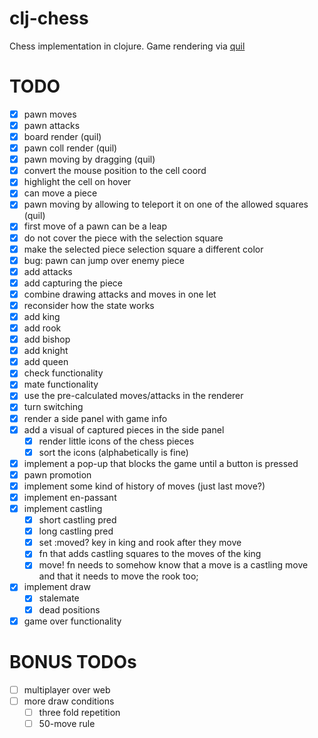 # clj-chess

Chess implementation in clojure. Game rendering via [quil](https://github.com/quil/quil)

# TODO
- [x] pawn moves
- [x] pawn attacks
- [x] board render (quil)
- [x] pawn coll render (quil)
- [x] pawn moving by dragging (quil)
- [x] convert the mouse position to the cell coord
- [x] highlight the cell on hover
- [x] can move a piece
- [x] pawn moving by allowing to teleport it on one of the allowed squares (quil)
- [x] first move of a pawn can be a leap
- [x] do not cover the piece with the selection square
- [x] make the selected piece selection square a different color
- [x] bug: pawn can jump over enemy piece
- [x] add attacks
- [x] add capturing the piece
- [x] combine drawing attacks and moves in one let
- [x] reconsider how the state works
- [x] add king
- [x] add rook
- [x] add bishop
- [x] add knight
- [x] add queen
- [x] check functionality
- [x] mate functionality
- [x] use the pre-calculated moves/attacks in the renderer
- [x] turn switching
- [x] render a side panel with game info
- [x] add a visual of captured pieces in the side panel
    + [x] render little icons of the chess pieces
    + [x] sort the icons (alphabetically is fine)
- [x] implement a pop-up that blocks the game until a button is pressed
- [x] pawn promotion
- [x] implement some kind of history of moves (just last move?)
- [x] implement en-passant
- [x] implement castling
    + [x] short castling pred
    + [x] long castling pred
    + [x] set :moved? key in king and rook after they move
    + [x] fn that adds castling squares to the moves of the king
    + [x] move! fn needs to somehow know that a move is a castling move and that it needs to move
    the rook too;
- [x] implement draw
    + [x] stalemate
    + [x] dead positions
- [x] game over functionality

# BONUS TODOs
- [ ] multiplayer over web
- [ ] more draw conditions
    + [ ] three fold repetition
    + [ ] 50-move rule
